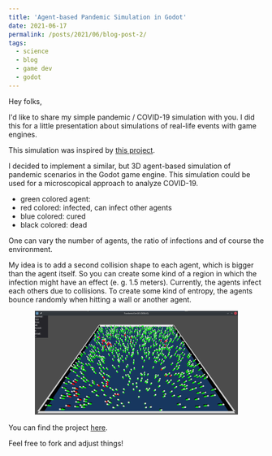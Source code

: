 ```yaml
---
title: 'Agent-based Pandemic Simulation in Godot'
date: 2021-06-17
permalink: /posts/2021/06/blog-post-2/
tags:
  - science
  - blog
  - game dev
  - godot
---
```


Hey folks,

I'd like to share my simple pandemic / COVID-19 simulation with you. I did this for a little presentation about simulations of real-life events with game engines.

This simulation was inspired by [this project](https://github.com/mani144/Covid19-Simulation-Godot).

I decided to implement a similar, but 3D agent-based simulation of pandemic scenarios in the Godot game engine. This simulation could be used for a microscopical approach to analyze COVID-19. 

- green colored agent: 
- red colored: infected, can infect other agents
- blue colored: cured
- black colored: dead

One can vary the number of agents, the ratio of infections and of course the environment. 

My idea is to add a second collision shape to each agent, which is bigger than the agent itself. So you can create some kind of a region in which the infection might have an effect (e. g. 1.5 meters). Currently, the agents infect each others due to collisions. To create some kind of entropy, the agents bounce randomly when hitting a wall or another agent.

<center>
<img src="https://github.com/Reitmania/reitmania.github.io/blob/master/images/screenshot_pandemicsim.png" alt="Pandemic Sim in Godot" width="400"/>
</center>

You can find the project [here](https://github.com/Reitmania/pandemicsim).

Feel free to fork and adjust things!
